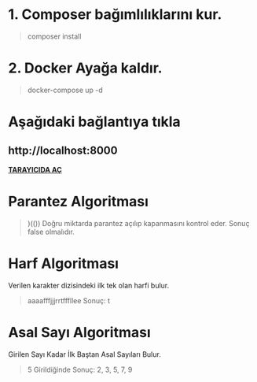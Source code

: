# 1. Composer bağımlılıklarını kur.
> composer install

# 2. Docker Ayağa kaldır.
> docker-compose up -d 


# Aşağıdaki bağlantıya tıkla
## http://localhost:8000 ##
**[TARAYICIDA AÇ](http://localhost:8000/)**

# Parantez Algoritması
> )(())
Doğru miktarda parantez açılıp kapanmasını kontrol eder.
> Sonuç false olmalıdır.

# Harf Algoritması
Verilen karakter dizisindeki ilk tek olan harfi bulur.
> aaaafffjjjrrtfffllee
> Sonuç: t

# Asal Sayı Algoritması
Girilen Sayı Kadar İlk Baştan Asal Sayıları Bulur.
> 5 Girildiğinde
> Sonuç: 2, 3, 5, 7, 9
